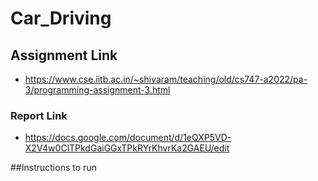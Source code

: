 # Car_Driving

## Assignment Link
- https://www.cse.iitb.ac.in/~shivaram/teaching/old/cs747-a2022/pa-3/programming-assignment-3.html

### Report Link

- https://docs.google.com/document/d/1eQXP5VD-X2V4w0ClTPkdGaiGGxTPkRYrKhvrKa2GAEU/edit

##Instructions to run
